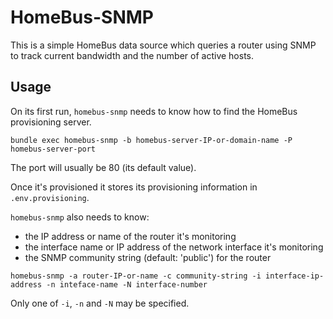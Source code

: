 # HomeBus-SNMP

This is a simple HomeBus data source which queries a router using SNMP to track current bandwidth and the number of active hosts.

## Usage

On its first run, `homebus-snmp` needs to know how to find the HomeBus provisioning server.

```
bundle exec homebus-snmp -b homebus-server-IP-or-domain-name -P homebus-server-port
```

The port will usually be 80 (its default value).

Once it's provisioned it stores its provisioning information in `.env.provisioning`.

`homebus-snmp` also needs to know:

- the IP address or name of the router it's monitoring
- the interface name or IP address of the network interface it's monitoring
- the SNMP community string (default: 'public') for the router

```
homebus-snmp -a router-IP-or-name -c community-string -i interface-ip-address -n inteface-name -N interface-number
```

Only one of `-i`, `-n` and `-N` may be specified.
